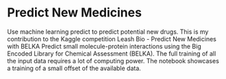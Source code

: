 # Predict New Medicines
Use machine learning predict to predict potential new drugs. This is my contribution to the Kaggle competition Leash Bio - Predict New Medicines with BELKA
Predict small molecule-protein interactions using the Big Encoded Library for Chemical Assessment (BELKA). The full training of all the input data requires a lot of computing power. The notebook showcases a training of a small offset of the available data.
